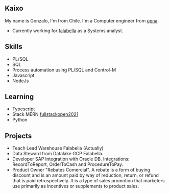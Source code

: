 ## Kaixo

My name is Gonzalo, I'm from Chile. I'm a Computer engineer from [upna](https://www.unavarra.es).

* Currently working for [falabella](https://www.falabella.com/) as a Systems analyst.

## Skills

* PL/SQL
* SQL
* Process automation using PL/SQL and Control-M
* Javascript
* NodeJs

## Learning

* Typescript
* Stack MERN [fullstackopen2021](https://fullstackopen.com/en/)
* Python

## Projects

* Teach Lead Warehouse Falabella (Actually)
* Data Steward from Datalake GCP Falabella.
* Developer SAP Integration with Oracle DB. Integrations: RecordToReport, OrderToCash and ProcedureToPay.
* Product Owner "Rebates Comercial". A rebate is a form of buying discount and is an amount paid by way of reduction, return, or refund that is paid retrospectively. It is a type of sales promotion that marketers use primarily as incentives or supplements to product sales.
